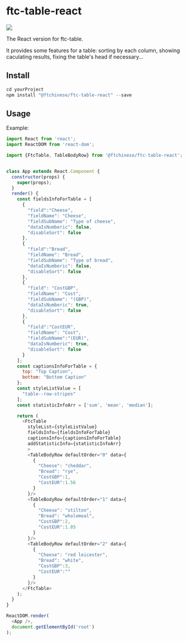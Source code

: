 # ftc-table-react
<!--
[![](https://img.shields.io/npm/v/npm.svg?style=flat)](https://www.npmjs.com/package/@ftchinese/ftc-table-react)
-->
[![](https://travis-ci.org/wangyichen1064431086/ftc-table-react.svg?branch=master)](https://travis-ci.org/wangyichen1064431086/ftc-table-react)

The React version for ftc-table. 

It provides some features for a table: sorting by each column, showing caculating results, fixing the table's head if necessary...

## Install
```c
cd yourProject
npm install "@ftchinese/ftc-table-react" --save 
```

## Usage
Example:

```js
import React from 'react';
import ReactDOM from 'react-dom';

import {FtcTable, TableBodyRow} from '@ftchinese/ftc-table-react';


class App extends React.Component {
  constructor(props) {
    super(props);
  }
  render() {
    const fieldsInfoForTable = [
      {
        "field":"Cheese",
        "fieldName": "Cheese",
        "fieldSubName": "Type of cheese",
        "dataIsNumberic": false,
        "disableSort": false
      },
      {
        "field":"Bread",
        "fieldName": "Bread",
        "fieldSubName": "Type of bread",
        "dataIsNumberic": false,
        "disableSort": false
      },
      {
        "field": "CostGBP",
        "fieldName": "Cost",
        "fieldSubName": "(GBP)",
        "dataIsNumberic": true,
        "disableSort": false
      },
      {
        "field":"CostEUR",
        "fieldName": "Cost",
        "fieldSubName":"(EUR)",
        "dataIsNumberic": true,
        "disableSort": false
      }
    ];
    const captionsInfoForTable = {
      top: "Top Caption",
      bottom: "Bottom Caption"
    };
    const styleListValue = [
      "table--row-stripes"
    ];
    const statisticInfoArr = ['sum', 'mean', 'median'];

    return (
      <FtcTable 
        styleList={styleListValue} 
        fieldsInfo={fieldsInfoForTable} 
        captionsInfo={captionsInfoForTable}  
        addStatisticInfo={statisticInfoArr}
        >
        <TableBodyRow defaultOrder="0" data={
          {
            "Cheese": "cheddar",
            "Bread": "rye",
            "CostGBP":1,
            "CostEUR":1.56
          }
        }/>
        <TableBodyRow defaultOrder="1" data={
          {
            "Cheese": "stilton",
            "Bread": "wholemeal",
            "CostGBP":2,
            "CostEUR":1.85
          }
        }/>
        <TableBodyRow defaultOrder="2" data={
          {
            "Cheese": "red leicester",
            "Bread": "white",
            "CostGBP":3,
            "CostEUR":""
          }
        }/>
      </FtcTable>
    );
  }
}

ReactDOM.render(
  <App />,
  document.getElementById('root')
);

```